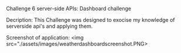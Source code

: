 Challenge 6 server-side APIs: Dashboard challenge

Decription: This Challenge was designed to exocise my knowledge of serverside api's and applying them.

Screenshot of application:
<img src="./assets/images/weatherdashboardscreenshot.PNG> 